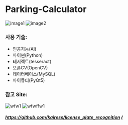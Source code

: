 # Parking-Calculator

![image1](https://user-images.githubusercontent.com/78195880/108955459-8c4bd100-76b1-11eb-805d-f4d12b2bf4e4.PNG)
![image2](https://user-images.githubusercontent.com/78195880/108955467-91108500-76b1-11eb-8b8a-024282b3f413.PNG)


### 사용 기술:
*  인공지능(AI)
* 파이썬(Python)
* 테서렉트(tesseract)
* 오픈CV(OpenCV)
* 데이터베이스(MySQL)
* 파이큐티(PyQt5)


### 참고 Site:
![wfw1](https://user-images.githubusercontent.com/78195880/108957258-81df0680-76b4-11eb-9162-5132050bc629.png)
![wfwffw1](https://user-images.githubusercontent.com/78195880/108957255-81467000-76b4-11eb-881d-6fbd3d91d3b1.png)

##### https://github.com/kairess/license_plate_recognition (
